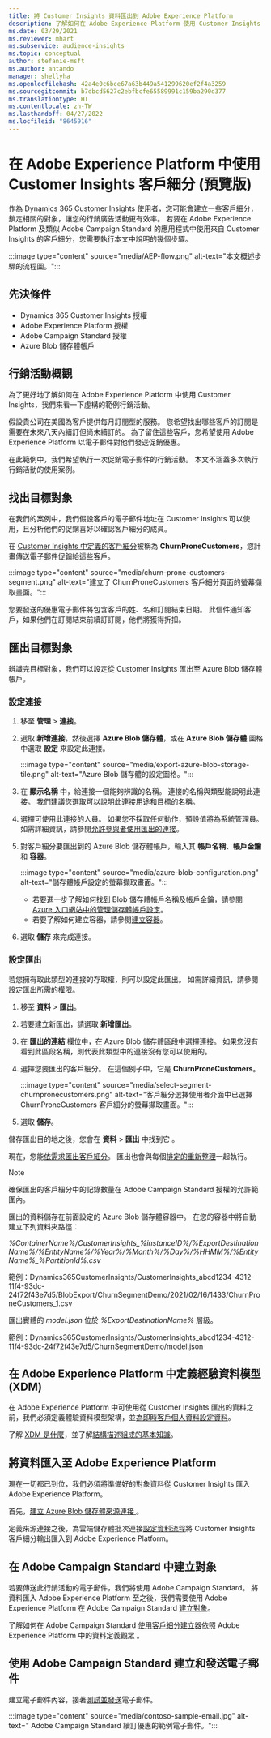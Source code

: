 ```yaml
---
title: 將 Customer Insights 資料匯出到 Adobe Experience Platform
description: 了解如何在 Adobe Experience Platform 使用 Customer Insights 客戶細分。
ms.date: 03/29/2021
ms.reviewer: mhart
ms.subservice: audience-insights
ms.topic: conceptual
author: stefanie-msft
ms.author: antando
manager: shellyha
ms.openlocfilehash: 42a4e0c6bce67a63b449a541299620ef2f4a3259
ms.sourcegitcommit: b7dbcd5627c2ebfbcfe65589991c159ba290d377
ms.translationtype: HT
ms.contentlocale: zh-TW
ms.lasthandoff: 04/27/2022
ms.locfileid: "8645916"
---
```

# <a name="use-customer-insights-segments-in-adobe-experience-platform-preview"></a>在 Adobe Experience Platform 中使用 Customer Insights 客戶細分 (預覽版)

作為 Dynamics 365 Customer Insights 使用者，您可能會建立一些客戶細分，鎖定相關的對象，讓您的行銷廣告活動更有效率。 若要在 Adobe Experience Platform 及類似 Adobe Campaign Standard 的應用程式中使用來自 Customer Insights 的客戶細分，您需要執行本文中說明的幾個步驟。

:::image type="content" source="media/AEP-flow.png" alt-text="本文概述步驟的流程圖。":::

## <a name="prerequisites"></a>先決條件

-   Dynamics 365 Customer Insights 授權
-   Adobe Experience Platform 授權
-   Adobe Campaign Standard 授權
-   Azure Blob 儲存體帳戶

## <a name="campaign-overview"></a>行銷活動概觀

為了更好地了解如何在 Adobe Experience Platform 中使用 Customer Insights，我們來看一下虛構的範例行銷活動。

假設貴公司在美國為客戶提供每月訂閱型的服務。 您希望找出哪些客戶的訂閱是需要在未來八天內續訂但尚未續訂的。 為了留住這些客戶，您希望使用 Adobe Experience Platform 以電子郵件對他們發送促銷優惠。

在此範例中，我們希望執行一次促銷電子郵件的行銷活動。 本文不涵蓋多次執行行銷活動的使用案例。

## <a name="identify-your-target-audience"></a>找出目標對象

在我們的案例中，我們假設客戶的電子郵件地址在 Customer Insights 可以使用，且分析他們的促銷喜好以確認客戶細分的成員。

在 [Customer Insights 中定義的客戶細分](segments.md)被稱為 **ChurnProneCustomers**，您計畫傳送電子郵件促銷給這些客戶。

:::image type="content" source="media/churn-prone-customers-segment.png" alt-text="建立了 ChurnProneCustomers 客戶細分頁面的螢幕擷取畫面。":::

您要發送的優惠電子郵件將包含客戶的姓、名和訂閱結束日期。 此信件通知客戶，如果他們在訂閱結束前續訂訂閱，他們將獲得折扣。

## <a name="export-your-target-audience"></a>匯出目標對象

辨識完目標對象，我們可以設定從 Customer Insights 匯出至 Azure Blob 儲存體帳戶。

### <a name="configure-a-connection"></a>設定連接

1. 移至 **管理** > **連接**。

1. 選取 **新增連接**，然後選擇 **Azure Blob 儲存體**，或在 **Azure Blob 儲存體** 圖格中選取 **設定** 來設定此連接。

   :::image type="content" source="media/export-azure-blob-storage-tile.png" alt-text="Azure Blob 儲存體的設定圖格。"::: 

1. 在 **顯示名稱** 中，給連接一個能夠辨識的名稱。 連接的名稱與類型能說明此連接。 我們建議您選取可以說明此連接用途和目標的名稱。

1. 選擇可使用此連接的人員。 如果您不採取任何動作，預設值將為系統管理員。 如需詳細資訊，請參閱[允許參與者使用匯出的連接](connections.md#allow-contributors-to-use-a-connection-for-exports)。

1. 對客戶細分要匯出到的 Azure Blob 儲存體帳戶，輸入其 **帳戶名稱**、**帳戶金鑰** 和 **容器**。  
      
   :::image type="content" source="media/azure-blob-configuration.png" alt-text="儲存體帳戶設定的螢幕擷取畫面。"::: 
   
    - 若要進一步了解如何找到 Blob 儲存體帳戶名稱及帳戶金鑰，請參閱 [Azure 入口網站中的管理儲存體帳戶設定](/azure/storage/common/storage-account-manage)。
    - 若要了解如何建立容器，請參閱[建立容器](/azure/storage/blobs/storage-quickstart-blobs-portal#create-a-container)。

1. 選取 **儲存** 來完成連接。 

### <a name="configure-an-export"></a>設定匯出

若您擁有取此類型的連接的存取權，則可以設定此匯出。 如需詳細資訊，請參閱[設定匯出所需的權限](export-destinations.md#set-up-a-new-export)。

1. 移至 **資料** > **匯出**。

1. 若要建立新匯出，請選取 **新增匯出**。

1. 在 **匯出的連結** 欄位中，在 Azure Blob 儲存體區段中選擇連接。 如果您沒有看到此區段名稱，則代表此類型中的連接沒有您可以使用的。

1. 選擇您要匯出的客戶細分。 在這個例子中，它是 **ChurnProneCustomers**。

   :::image type="content" source="media/select-segment-churnpronecustomers.png" alt-text="客戶細分選擇使用者介面中已選擇 ChurnProneCustomers 客戶細分的螢幕擷取畫面。":::

1. 選取 **儲存**。

儲存匯出目的地之後，您會在 **資料** > **匯出** 中找到它 。

現在，您能[依需求匯出客戶細分](export-destinations.md#run-exports-on-demand)。 匯出也會與每個[排定的重新整理](system.md)一起執行。

> [!NOTE]
> 確保匯出的客戶細分中的記錄數量在 Adobe Campaign Standard 授權的允許範圍內。

匯出的資料儲存在前面設定的 Azure Blob 儲存體容器中。 在您的容器中將自動建立下列資料夾路徑：

*%ContainerName%/CustomerInsights_%instanceID%/%ExportDestinationName%/%EntityName%/%Year%/%Month%/%Day%/%HHMM%/%EntityName%_%PartitionId%.csv*

範例：Dynamics365CustomerInsights/CustomerInsights_abcd1234-4312-11f4-93dc-24f72f43e7d5/BlobExport/ChurnSegmentDemo/2021/02/16/1433/ChurnProneCustomers_1.csv

匯出實體的 *model.json* 位於 *%ExportDestinationName%* 層級。

範例：Dynamics365CustomerInsights/CustomerInsights_abcd1234-4312-11f4-93dc-24f72f43e7d5/ChurnSegmentDemo/model.json

## <a name="define-experience-data-model-xdm-in-adobe-experience-platform"></a>在 Adobe Experience Platform 中定義經驗資料模型 (XDM)

在 Adobe Experience Platform 中可使用從 Customer Insights 匯出的資料之前，我們必須定義體驗資料模型架構，並[為即時客戶個人資料設定資料](https://experienceleague.adobe.com/docs/experience-platform/profile/tutorials/dataset-configuration.html#tutorials)。

了解 [XDM 是什麼](https://experienceleague.adobe.com/docs/experience-platform/xdm/home.html)，並了解[結構描述組成的基本知識](https://experienceleague.adobe.com/docs/experience-platform/xdm/schema/composition.html#schema)。

## <a name="import-data-into-adobe-experience-platform"></a>將資料匯入至 Adobe Experience Platform

現在一切都已到位，我們必須將準備好的對象資料從 Customer Insights 匯入 Adobe Experience Platform。

首先，[建立 Azure Blob 儲存體來源連接 ](https://experienceleague.adobe.com/docs/experience-platform/sources/ui-tutorials/create/cloud-storage/blob.html#getting-started)。    

定義來源連接之後，為雲端儲存體批次連接[設定資料流程](https://experienceleague.adobe.com/docs/experience-platform/sources/ui-tutorials/dataflow/cloud-storage.html#ui-tutorials)將 Customer Insights 客戶細分輸出匯入到 Adobe Experience Platform。

## <a name="create-an-audience-in-adobe-campaign-standard"></a>在 Adobe Campaign Standard 中建立對象

若要傳送此行銷活動的電子郵件，我們將使用 Adobe Campaign Standard。 將資料匯入 Adobe Experience Platform 至之後，我們需要使用 Adobe Experience Platform 在 Adobe Campaign Standard [建立對象](https://experienceleague.adobe.com/docs/campaign-standard/using/profiles-and-audiences/get-started-profiles-and-audiences.html#permission)。


了解如何在 Adobe Campaign Standard [使用客戶細分建立器](https://experienceleague.adobe.com/docs/campaign-standard/using/integrating-with-adobe-cloud/adobe-experience-platform/audience-destinations/aep-using-segment-builder.html)依照 Adobe Experience Platform 中的資料定義觀眾 。

## <a name="create-and-send-the-email-using-adobe-campaign-standard"></a>使用 Adobe Campaign Standard 建立和發送電子郵件

建立電子郵件內容，接著[測試並發送](https://experienceleague.adobe.com/docs/campaign-standard/using/testing-and-sending/get-started-sending-messages.html#preparing-and-testing-messages)電子郵件。

:::image type="content" source="media/contoso-sample-email.jpg" alt-text=" Adobe Campaign Standard 續訂優惠的範例電子郵件。":::
